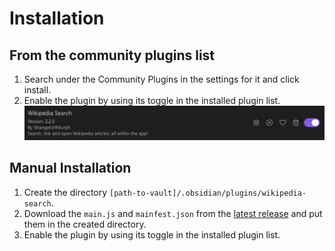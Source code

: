 # Installation

## From the community plugins list

1. Search under the Community Plugins in the settings for it and click install.
2. Enable the plugin by using its toggle in the installed plugin list.  
   ![plugin list entry](./public/plugin.png)

## Manual Installation

1. Create the directory `[path-to-vault]/.obsidian/plugins/wikipedia-search`.
2. Download the `main.js` and `mainfest.json` from the [latest release](https://github.com/StrangeGirlMurph/obsidian-wikipedia-search/releases) and put them in the created directory.
3. Enable the plugin by using its toggle in the installed plugin list.  
